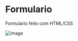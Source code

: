 # Formulario
Formulario feito com HTML/CSS

![image](https://user-images.githubusercontent.com/99768956/156653305-2a2d021f-6154-4364-8536-c079e94b81e3.png)
